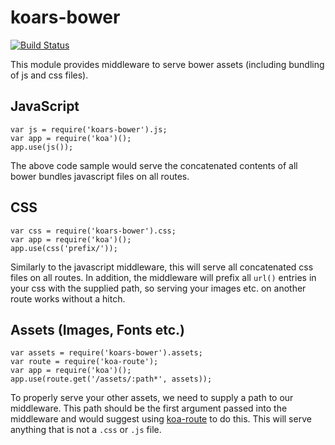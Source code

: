 koars-bower
===========
[![Build Status](https://img.shields.io/travis/koars/bower.svg?style=flat)](https://travis-ci.org/koars/bower)

This module provides middleware to serve bower assets (including bundling of js and css files).

JavaScript
----------

	var js = require('koars-bower').js;
	var app = require('koa')();
	app.use(js());

The above code sample would serve the concatenated contents of all bower bundles javascript files on all routes.


CSS
---

	var css = require('koars-bower').css;
	var app = require('koa')();
	app.use(css('prefix/'));

Similarly to the javascript middleware, this will serve all concatenated css files on all routes. In addition, the middleware will prefix all `url()` entries in your css with the supplied path, so serving your images etc. on another route works without a hitch.


Assets (Images, Fonts etc.)
---------------------------

	var assets = require('koars-bower').assets;
	var route = require('koa-route');
	var app = require('koa')();
	app.use(route.get('/assets/:path*', assets));

To properly serve your other assets, we need to supply a path to our middleware. This path should be the first argument passed into the middleware and would suggest using [koa-route](https://github.com/koajs/route) to do this. This will serve anything that is not a `.css` or `.js` file.